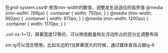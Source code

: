 在grid-system.css中
修改min-width的数值，调整发生自适应的临界值
@media (min-width: 768px) {
.container {
width: 750px;
}
}
@media (min-width: 992px) {
.container {
width: 970px;
}
}
@media (min-width: 1200px) {
.container {
width: 1170px;
}
}


.col-xs-1~12，屏幕宽度12等份，可以修改数量和左浮动所占的百分比调整布局

sm lg可以混合使用，比如左边的1当屏幕很大的时候，通过媒体查询占据lg-6